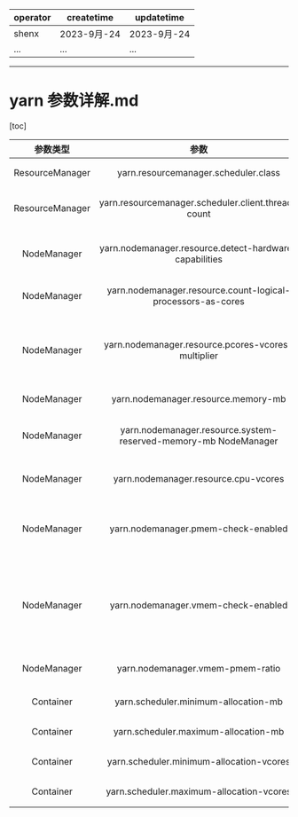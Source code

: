 | operator | createtime | updatetime |
| ---- | ---- | ---- |
| shenx | 2023-9月-24 | 2023-9月-24  |
| ... | ... | ... |
---
# yarn 参数详解.md

[toc]


| 参数类型 | 参数 | 备注 |
| :----: | :----:| :----: |
| ResourceManager | yarn.resourcemanager.scheduler.class | 配置调度器，默认容量 |
| ResourceManager |yarn.resourcemanager.scheduler.client.thread-count | ResourceManager处理调度器请求的线程数量，默认50 |
||||
| NodeManager | yarn.nodemanager.resource.detect-hardware-capabilities | 是否让yarn自己检测硬件进行配置，默认false |
| NodeManager | yarn.nodemanager.resource.count-logical-processors-as-cores | 是否将虚拟核数当作CPU核数，默认false |
| NodeManager | yarn.nodemanager.resource.pcores-vcores-multiplier |虚拟核数和物理核数乘数，例如：4核8线程，该参数就应设为2，默认1.0 |
| NodeManager | yarn.nodemanager.resource.memory-mb | NodeManager使用内存，默认8G |
| NodeManager | yarn.nodemanager.resource.system-reserved-memory-mb NodeManager | 为系统保留多少内存以上二个参数配置一个即可 |
| NodeManager | yarn.nodemanager.resource.cpu-vcores | NodeManager使用CPU核数，默认8个 |
| NodeManager | yarn.nodemanager.pmem-check-enabled | 是否开启物理内存检查限制container，默认打开 |
| NodeManager | yarn.nodemanager.vmem-check-enabled | 是否开启虚拟内存检查限制container，默认打开 **建议关闭** *java 使用虚拟内存的方式与centos间间有冲突，有浪费*|
| NodeManager | yarn.nodemanager.vmem-pmem-ratio | 虚拟内存物理内存比例，默认2.1 |
||||
| Container | yarn.scheduler.minimum-allocation-mb | 容器最最小内存，默认1G |
| Container | yarn.scheduler.maximum-allocation-mb | 容器最最大内存，默认8G |
| Container | yarn.scheduler.minimum-allocation-vcores | 容器最小CPU核数，默认1个 |
| Container | yarn.scheduler.maximum-allocation-vcores | 容器最小CPU核数，默认1个 |